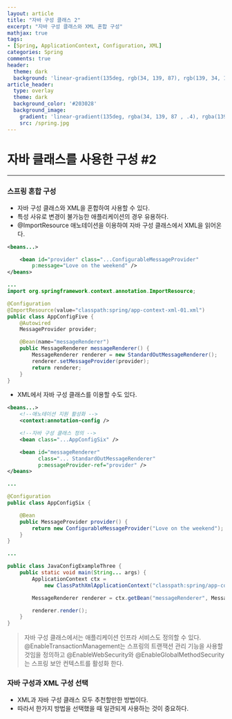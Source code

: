 ```yaml
---
layout: article
title: "자바 구성 클래스 2"
excerpt: "자바 구성 클래스와 XML 혼합 구성"
mathjax: true
tags:
- [Spring, ApplicationContext, Configuration, XML]
categories: Spring
comments: true
header:
  theme: dark
  background: 'linear-gradient(135deg, rgb(34, 139, 87), rgb(139, 34, 139))'
article_header:
  type: overlay
  theme: dark
  background_color: '#203028'
  background_image:
    gradient: 'linear-gradient(135deg, rgba(34, 139, 87 , .4), rgba(139, 34, 139, .4))'
    src: /spring.jpg
---
```


# 자바 클래스를 사용한 구성 #2
- - - -

### 스프링 혼합 구성

- 자바 구성 클래스와 XML을 혼합하여 사용할 수 있다.
- 특성 사유로 변경이 불가능한 애플리케이션의 경우 유용하다.
- @ImportResource 애노테이션을 이용하여 자바 구성 클래스에서 XML을 읽어온다.

```xml
<beans...>

	<bean id="provider" class="...ConfigurableMessageProvider"
		p:message="Love on the weekend" />
</beans>
```

```java
...
import org.springframework.context.annotation.ImportResource;

@Configuration
@ImportResource(value="classpath:spring/app-context-xml-01.xml")
public class AppConfigFive {
	@Autowired
	MessageProvider provider;

	@Bean(name="messageRenderer")
	public MessageRenderer messageRenderer() {
		MessageRenderer renderer = new StandardOutMessageRenderer();
		renderer.setMessageProvider(provider);
		return renderer;
	}
}
```

- XML에서 자바 구성 클래스를 이용할 수도 있다.

```xml
<beans...>
	<!--애노테이션 지원 활성화 -->
	<context:annotation-config />

	<!--자바 구성 클래스 정의 -->
	<bean class="...AppConfigSix" />

	<bean id="messageRenderer"
		  class="... StandardOutMessageRenderer"
		  p:messageProvider-ref="provider" />
</beans>
```

```java
...

@Configuration
public class AppConfigSix {

	@Bean
	public MessageProvider provider() {
		return new ConfigurableMessageProvider("Love on the weekend");
	}
}
```

```java
...

public class JavaConfigExampleThree {
	public static void main(String... args) {
		ApplicationContext ctx =
			new ClassPathXmlApplicationContext("classpath:spring/app-context-xml-02.xml");

		MessageRenderer renderer = ctx.getBean("messageRenderer", MessageRenderer.class);

		renderer.render();
	}
}
```

> 자바 구성 클래스에서는 애플리케이션 인프라 서비스도 정의할 수 있다. @EnableTransactionManagement는 스프링의 트랜잭션 관리 기능을 사용할 것임을 정의하고 @EnableWebSecurity와 @EnableGlobalMethodSecurity는 스프링 보안 컨텍스트를 활성화 한다.


### 자바 구성과 XML 구성 선택

- XML과 자바 구성 클래스 모두 추천할만한 방법이다.
- 따라서 한가지 방법을 선택했을 때 일관되게 사용하는 것이 중요하다.
